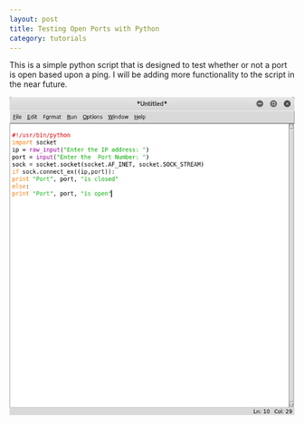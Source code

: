 ```yaml
---
layout: post
title: Testing Open Ports with Python
category: tutorials
---
```


This is a simple python script that is designed to test whether or not a port is open based upon a ping. I will be adding more functionality to the script in the near future. 

![Image description](/images/pyportscan.png)



